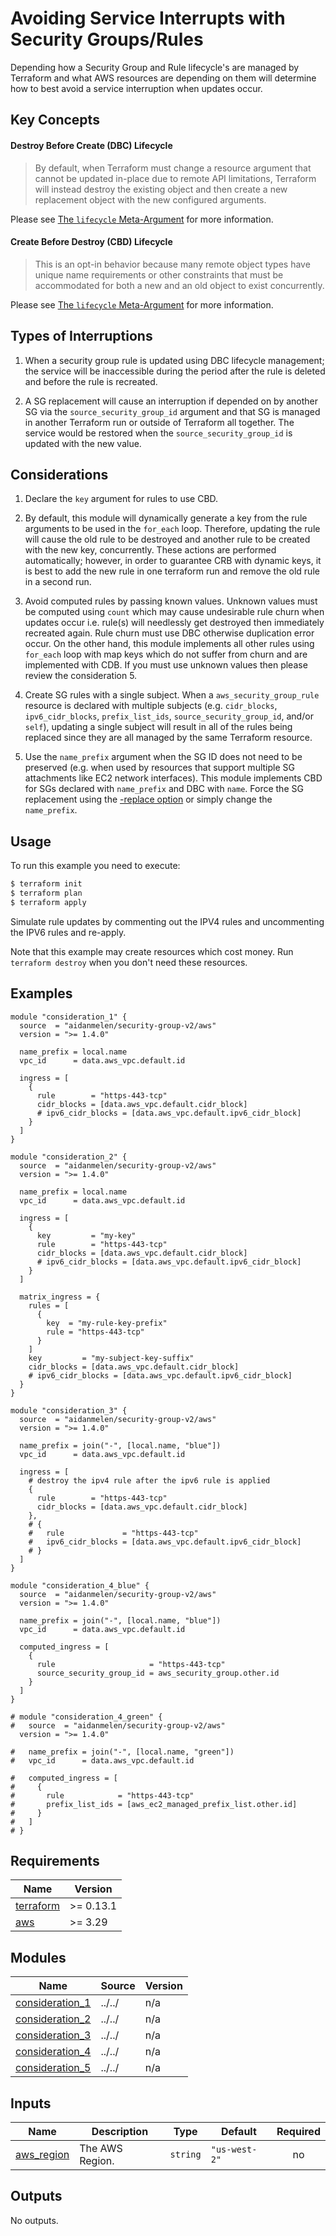 # Avoiding Service Interrupts with Security Groups/Rules

Depending how a Security Group and Rule lifecycle's are managed by Terraform and what AWS resources are depending on them will determine how to best avoid a service interruption when updates occur.

## Key Concepts

#### Destroy Before Create (DBC) Lifecycle

> By default, when Terraform must change a resource argument that cannot be updated in-place due to remote API limitations, Terraform will instead destroy the existing object and then create a new replacement object with the new configured arguments.

Please see [The `lifecycle` Meta-Argument](https://www.terraform.io/language/meta-arguments/lifecycle#create_before_destroy) for more information.

#### Create Before Destroy (CBD) Lifecycle

> This is an opt-in behavior because many remote object types have unique name requirements or other constraints that must be accommodated for both a new and an old object to exist concurrently.

Please see [The `lifecycle` Meta-Argument](https://www.terraform.io/language/meta-arguments/lifecycle#create_before_destroy) for more information.

## Types of Interruptions

1. When a security group rule is updated using DBC lifecycle management; the service will be inaccessible during the period after the rule is deleted and before the rule is recreated.

2. A SG replacement will cause an interruption if depended on by another SG via the `source_security_group_id` argument and that SG is managed in another Terraform run or outside of Terraform all together. The service would be restored when the `source_security_group_id` is updated with the new value.

## Considerations

1. Declare the `key` argument for rules to use CBD.

2. By default, this module will dynamically generate a key from the rule arguments to be used in the `for_each` loop. Therefore, updating the rule will cause the old rule to be destroyed and another rule to be created with the new key, concurrently. These actions are performed automatically; however, in order to guarantee CRB with dynamic keys, it is best to add the new rule in one terraform run and remove the old rule in a second run.

3. Avoid computed rules by passing known values. Unknown values must be computed using `count` which may cause undesirable rule churn when updates occur i.e. rule(s) will needlessly get destroyed then immediately recreated again. Rule churn must use DBC otherwise duplication error occur. On the other hand, this module implements all other rules using `for_each` loop with map keys which do not suffer from churn and are implemented with CDB. If you must use unknown values then please review the consideration 5.

4. Create SG rules with a single subject. When a `aws_security_group_rule` resource is declared with multiple subjects (e.g. `cidr_blocks`, `ipv6_cidr_blocks`, `prefix_list_ids`, `source_security_group_id`, and/or `self`), updating a single subject will result in all of the rules being replaced since they are all managed by the same Terraform resource.

5. Use the `name_prefix` argument when the SG ID does not need to be preserved (e.g. when used by resources that support multiple SG attachments like EC2 network interfaces). This module implements CBD for SGs declared with `name_prefix` and DBC with `name`. Force the SG replacement using the [-replace option](https://www.terraform.io/cli/commands/plan#replace-address) or simply change the `name_prefix`.

## Usage

To run this example you need to execute:

```bash
$ terraform init
$ terraform plan
$ terraform apply
```

Simulate rule updates by commenting out the IPV4 rules and uncommenting the IPV6 rules and re-apply.

Note that this example may create resources which cost money. Run `terraform destroy` when you don't need these resources.

<!-- BEGINNING OF PRE-COMMIT-TERRAFORM DOCS HOOK -->

## Examples

```hcl
module "consideration_1" {
  source  = "aidanmelen/security-group-v2/aws"
  version = ">= 1.4.0"

  name_prefix = local.name
  vpc_id      = data.aws_vpc.default.id

  ingress = [
    {
      rule        = "https-443-tcp"
      cidr_blocks = [data.aws_vpc.default.cidr_block]
      # ipv6_cidr_blocks = [data.aws_vpc.default.ipv6_cidr_block]
    }
  ]
}

module "consideration_2" {
  source  = "aidanmelen/security-group-v2/aws"
  version = ">= 1.4.0"

  name_prefix = local.name
  vpc_id      = data.aws_vpc.default.id

  ingress = [
    {
      key         = "my-key"
      rule        = "https-443-tcp"
      cidr_blocks = [data.aws_vpc.default.cidr_block]
      # ipv6_cidr_blocks = [data.aws_vpc.default.ipv6_cidr_block]
    }
  ]

  matrix_ingress = {
    rules = [
      {
        key  = "my-rule-key-prefix"
        rule = "https-443-tcp"
      }
    ]
    key         = "my-subject-key-suffix"
    cidr_blocks = [data.aws_vpc.default.cidr_block]
    # ipv6_cidr_blocks = [data.aws_vpc.default.ipv6_cidr_block]
  }
}

module "consideration_3" {
  source  = "aidanmelen/security-group-v2/aws"
  version = ">= 1.4.0"

  name_prefix = join("-", [local.name, "blue"])
  vpc_id      = data.aws_vpc.default.id

  ingress = [
    # destroy the ipv4 rule after the ipv6 rule is applied
    {
      rule        = "https-443-tcp"
      cidr_blocks = [data.aws_vpc.default.cidr_block]
    },
    # {
    #   rule             = "https-443-tcp"
    #   ipv6_cidr_blocks = [data.aws_vpc.default.ipv6_cidr_block]
    # }
  ]
}

module "consideration_4_blue" {
  source  = "aidanmelen/security-group-v2/aws"
  version = ">= 1.4.0"

  name_prefix = join("-", [local.name, "blue"])
  vpc_id      = data.aws_vpc.default.id

  computed_ingress = [
    {
      rule                     = "https-443-tcp"
      source_security_group_id = aws_security_group.other.id
    }
  ]
}

# module "consideration_4_green" {
#   source  = "aidanmelen/security-group-v2/aws"
  version = ">= 1.4.0"

#   name_prefix = join("-", [local.name, "green"])
#   vpc_id      = data.aws_vpc.default.id

#   computed_ingress = [
#     {
#       rule            = "https-443-tcp"
#       prefix_list_ids = [aws_ec2_managed_prefix_list.other.id]
#     }
#   ]
# }
```

## Requirements

| Name | Version |
|------|---------|
| <a name="requirement_terraform"></a> [terraform](#requirement\_terraform) | >= 0.13.1 |
| <a name="requirement_aws"></a> [aws](#requirement\_aws) | >= 3.29 |
## Modules

| Name | Source | Version |
|------|--------|---------|
| <a name="module_consideration_1"></a> [consideration\_1](#module\_consideration\_1) | ../../ | n/a |
| <a name="module_consideration_2"></a> [consideration\_2](#module\_consideration\_2) | ../../ | n/a |
| <a name="module_consideration_3"></a> [consideration\_3](#module\_consideration\_3) | ../../ | n/a |
| <a name="module_consideration_4"></a> [consideration\_4](#module\_consideration\_4) | ../../ | n/a |
| <a name="module_consideration_5"></a> [consideration\_5](#module\_consideration\_5) | ../../ | n/a |
## Inputs

| Name | Description | Type | Default | Required |
|------|-------------|------|---------|:--------:|
| <a name="input_aws_region"></a> [aws\_region](#input\_aws\_region) | The AWS Region. | `string` | `"us-west-2"` | no |
## Outputs

No outputs.
<!-- END OF PRE-COMMIT-TERRAFORM DOCS HOOK -->
